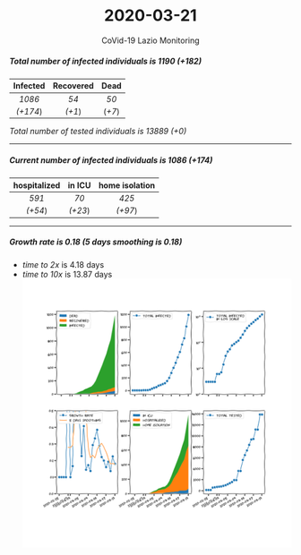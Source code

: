 <div align='center'>

# 2020-03-21
CoVid-19 Lazio Monitoring
</div>

##### Total number of infected individuals is 1190 (+182)
Infected | Recovered | Dead
:---: | :---: | :---:
*1086* | *54* | *50*
*(+174*) | *(+1*) | (*+7*)

*Total number of tested individuals is 13889 (+0)*
***
##### Current number of infected individuals is 1086 (+174)
hospitalized | in ICU | home isolation
:---: | :---: | :---:
*591* |*70* |*425*
*(+54*) |*(+23*) |*(+97*)
***
##### Growth rate is 0.18 (5 days smoothing is 0.18)
- *time to 2x* is 4.18 days
- *time to 10x* is 13.87 days
![stats][stats]

[stats]: stats_Lazio.png
